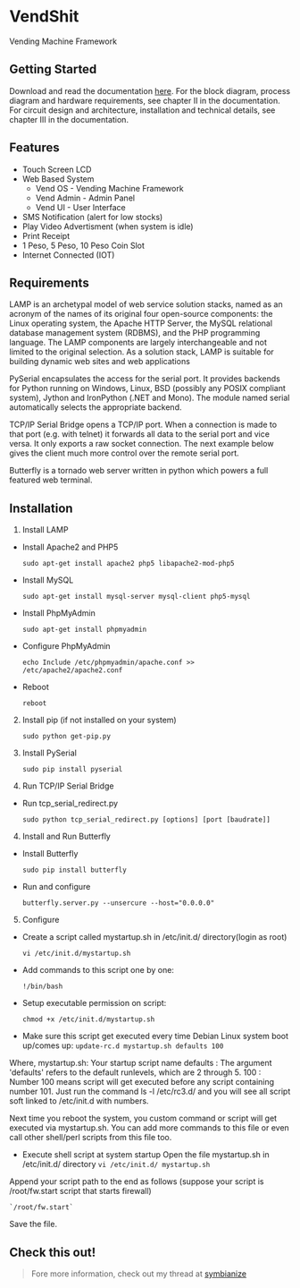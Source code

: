 # VendShit
Vending Machine Framework

## Getting Started

Download and read the documentation [here](http://www.mobilarian.com/showthread.php?t=1438493&p=23023323&viewfull=1#post23023323).
For the block diagram, process diagram and hardware requirements, see chapter II in the documentation. For circuit design and architecture, installation and technical details, see chapter III in the documentation.

## Features
- Touch Screen LCD
- Web Based System
	- Vend OS - Vending Machine Framework
	- Vend Admin - Admin Panel
 	- Vend UI - User Interface
- SMS Notification (alert for low stocks)
- Play Video Advertisment (when system is idle)
- Print Receipt
- 1 Peso, 5 Peso, 10 Peso Coin Slot
- Internet Connected (IOT)

## Requirements
LAMP is an archetypal model of web service solution stacks, named as an acronym of the names of its original four open-source components: the Linux operating system, the Apache HTTP Server, the MySQL relational database management system (RDBMS), and the PHP programming language. The LAMP components are largely interchangeable and not limited to the original selection. As a solution stack, LAMP is suitable for building dynamic web sites and web applications

PySerial encapsulates the access for the serial port. It provides backends for Python running on Windows, Linux, BSD (possibly any POSIX compliant system), Jython and IronPython (.NET and Mono). The module named serial automatically selects the appropriate backend.

TCP/IP Serial Bridge opens a TCP/IP port. When a connection is made to that port (e.g. with telnet) it forwards all data to the serial port and vice versa. It only exports a raw socket connection. The next example below gives the client much more control over the remote serial port.

Butterfly is a tornado web server written in python which powers a full featured web terminal.

## Installation
1. Install LAMP
- Install Apache2 and PHP5

	`sudo apt-get install apache2 php5 libapache2-mod-php5`
- Install MySQL

	`sudo apt-get install mysql-server mysql-client php5-mysql`
- Install PhpMyAdmin

	`sudo apt-get install phpmyadmin`
- Configure PhpMyAdmin

	`echo Include /etc/phpmyadmin/apache.conf >> /etc/apache2/apache2.conf`	
- Reboot

	`reboot`

2. Install pip (if not installed on your system)

	`sudo python get-pip.py`

2. Install PySerial

	`sudo pip install pyserial`

3. Run TCP/IP Serial Bridge
- Run tcp_serial_redirect.py

	`sudo python tcp_serial_redirect.py [options] [port [baudrate]]`

4. Install and Run Butterfly
- Install Butterfly

	`sudo pip install butterfly`
- Run and configure

	`butterfly.server.py --unsercure --host="0.0.0.0"`

5. Configure

- Create a script called mystartup.sh in /etc/init.d/ directory(login as root)
	
	`vi /etc/init.d/mystartup.sh`

- Add commands to this script one by one:

	`!/bin/bash`

- Setup executable permission on script:

	`chmod +x /etc/init.d/mystartup.sh`

- Make sure this script get executed every time Debian Linux system boot up/comes up:
	`update-rc.d mystartup.sh defaults 100`

Where,
mystartup.sh: Your startup script name
defaults : The argument 'defaults' refers to the default runlevels, which are 2 through 5.
100 : Number 100 means script will get executed before any script containing number 101. Just run the command ls -l /etc/rc3.d/ and you will see all script soft linked to /etc/init.d with numbers.

Next time you reboot the system, you custom command or script will get executed via mystartup.sh. You can add more commands to this file or even call other shell/perl scripts from this file too.

- Execute shell script at system startup
Open the file mystartup.sh in /etc/init.d/ directory
	`vi /etc/init.d/ mystartup.sh`

Append your script path to the end as follows (suppose your script is /root/fw.start script that starts firewall)

	`/root/fw.start`

Save the file.

## Check this out!
>Fore more information, check out my thread at [symbianize](http://www.mobilarian.com/showthread.php?t=1438493&p=23023323&viewfull=1#post23023323)

